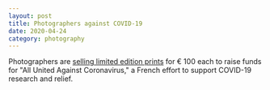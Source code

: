 ```yaml
---
layout: post
title: Photographers against COVID-19
date: 2020-04-24
category: photography
---
```

Photographers are [selling limited edition prints](https://yesfuture.etudes-studio.com/) for € 100 each to raise funds for "All United Against Coronavirus," a French effort to support COVID-19 research and relief.